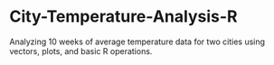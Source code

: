 # City-Temperature-Analysis-R
Analyzing 10 weeks of average temperature data for two cities using vectors, plots, and basic R operations.
